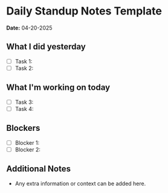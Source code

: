 # Daily Standup Notes Template

**Date:** 04-20-2025

## What I did yesterday

- [ ] Task 1:
- [ ] Task 2:

## What I'm working on today

- [ ] Task 3:
- [ ] Task 4:

## Blockers

- [ ] Blocker 1:
- [ ] Blocker 2:

## Additional Notes

- Any extra information or context can be added here.
